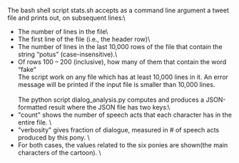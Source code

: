 The bash shell script stats.sh accepts as a command line argument a tweet file and prints out, on subsequent lines:\
- The number of lines in the file\
- The first line of the file (i.e., the header row)\
- The number of lines in the last 10,000 rows of the file that contain the string “potus” (case-insensitive).\
- Of rows 100 – 200 (inclusive), how many of them that contain the word “fake”\
The script work on any file which has at least 10,000 lines in it. An error message will be printed if the input file is smaller than 10,000 lines.\
\
The python script dialog_analysis.py computes and produces a JSON-formatted result where the JSON file has two keys:\
- "count" shows the number of speech acts that each character has in the entire file. \
- "verbosity" gives fraction of dialogue, measured in # of speech acts produced by this pony. \
- For both cases, the values related to the six ponies are shown(the main characters of the cartoon). \
